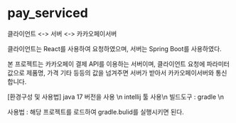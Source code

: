 # pay_serviced

클라이언트 <-> 서버 <-> 카카오페이서버

클라이언트는 React를 사용하여 요청하였으며, 서버는 Spring Boot를 사용하였다.

본 프로젝트는 카카오페이 결제 API를 이용하는 서버이며, 클라이언트 요청에 파라미터 값으로 제품명, 가격 기타 등등의 값을 넘겨주면 서버가 받아서 카카오페이서버와 통신합니다.




[환경구성 및 사용법]
java 17 버전을 사용 \n
intellij 툴 사용\n
빌드도구 : gradle \n

사용법 : 해당 프로젝트를 로드하여 gradle.bulid를 실행시키면 된다.
